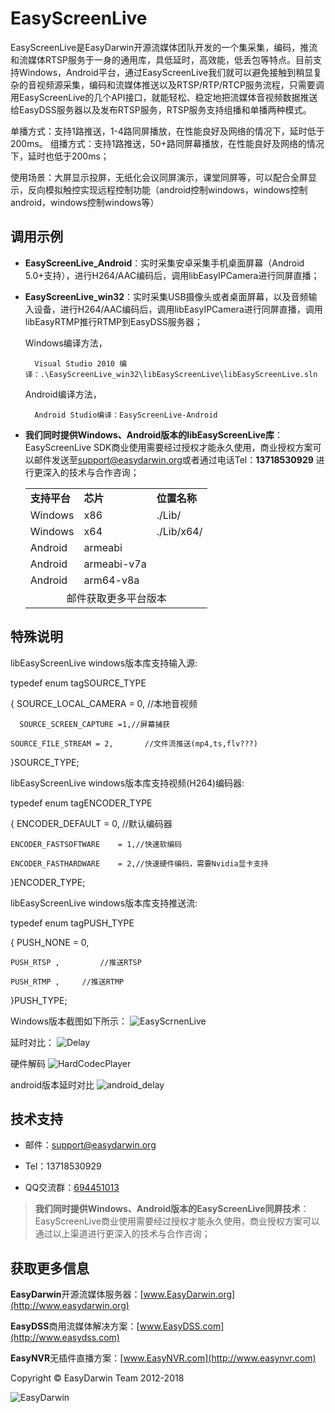 # EasyScreenLive #

EasyScreenLive是EasyDarwin开源流媒体团队开发的一个集采集，编码，推流和流媒体RTSP服务于一身的通用库，具低延时，高效能，低丢包等特点。目前支持Windows，Android平台，通过EasyScreenLive我们就可以避免接触到稍显复杂的音视频源采集，编码和流媒体推送以及RTSP/RTP/RTCP服务流程，只需要调用EasyScreenLive的几个API接口，就能轻松、稳定地把流媒体音视频数据推送给EasyDSS服务器以及发布RTSP服务，RTSP服务支持组播和单播两种模式。

单播方式：支持1路推送，1-4路同屏播放，在性能良好及网络的情况下，延时低于200ms。
组播方式：支持1路推送，50+路同屏幕播放，在性能良好及网络的情况下，延时也低于200ms；

使用场景：大屏显示投屏，无纸化会议同屏演示，课堂同屏等，可以配合全屏显示，反向模拟触控实现远程控制功能（android控制windows，windows控制android，windows控制windows等）

## 调用示例 ##

- **EasyScreenLive_Android**：实时采集安卓采集手机桌面屏幕（Android 5.0+支持），进行H264/AAC编码后，调用libEasyIPCamera进行同屏直播；

- **EasyScreenLive_win32**：实时采集USB摄像头或者桌面屏幕，以及音频输入设备，进行H264/AAC编码后，调用libEasyIPCamera进行同屏直播，调用libEasyRTMP推行RTMP到EasyDSS服务器；


	Windows编译方法，

    	Visual Studio 2010 编译：.\EasyScreenLive_win32\libEasyScreenLive\libEasyScreenLive.sln

	Android编译方法，
		
		Android Studio编译：EasyScreenLive-Android

- **我们同时提供Windows、Android版本的libEasyScreenLive库**：EasyScreenLive SDK商业使用需要经过授权才能永久使用，商业授权方案可以邮件发送至[support@easydarwin.org](mailto:support@easydarwin.org "EasyDarwin support mail")或者通过电话Tel：**13718530929** 进行更深入的技术与合作咨询；

	<table>
	<tr><td><b>支持平台</b></td><td><b>芯片</b></td><td><b>位置名称</b></td></tr>
	<tr><td>Windows</td><td>x86</td><td>./Lib/</td></tr>
	<tr><td>Windows</td><td>x64</td><td>./Lib/x64/</td></tr>
	<tr><td>Android</td><td>armeabi</td></tr>
	<tr><td>Android</td><td>armeabi-v7a</td></tr>
	<tr><td>Android</td><td>arm64-v8a</td></tr>
	<tr><td colspan="3"><center>邮件获取更多平台版本</center></td></tr>
	</table>


## 特殊说明 ##
libEasyScreenLive windows版本库支持输入源:

typedef enum tagSOURCE_TYPE

{
	SOURCE_LOCAL_CAMERA = 0,	//本地音视频
	
      SOURCE_SCREEN_CAPTURE =1,//屏幕捕获
      
	SOURCE_FILE_STREAM = 2,       //文件流推送(mp4,ts,flv???)

}SOURCE_TYPE;

libEasyScreenLive windows版本库支持视频(H264)编码器:

typedef enum tagENCODER_TYPE

{
	ENCODER_DEFAULT 				= 0, //默认编码器
	
	ENCODER_FASTSOFTWARE 	= 1,//快速软编码
	
	ENCODER_FASTHARDWARE 	= 2,//快速硬件编码，需要Nvidia显卡支持

}ENCODER_TYPE;

libEasyScreenLive windows版本库支持推送流:

typedef enum tagPUSH_TYPE

{
	PUSH_NONE = 0,
	
	PUSH_RTSP ,			//推送RTSP
	
	PUSH_RTMP ,		//推送RTMP
	
}PUSH_TYPE;

Windows版本截图如下所示：
![EasyScrnenLive](http://img.blog.csdn.net/20171229174054227?watermark/2/text/aHR0cDovL2Jsb2cuY3Nkbi5uZXQvU3dvcmRUd2VsdmU=/font/5a6L5L2T/fontsize/400/fill/I0JBQkFCMA==/dissolve/70/gravity/SouthEast)




延时对比：
![Delay](http://img.blog.csdn.net/20180118144954476?watermark/2/text/aHR0cDovL2Jsb2cuY3Nkbi5uZXQvU3dvcmRUd2VsdmU=/font/5a6L5L2T/fontsize/400/fill/I0JBQkFCMA==/dissolve/70/gravity/SouthEast)


硬件解码
![HardCodecPlayer](http://img.blog.csdn.net/20180118145734798?watermark/2/text/aHR0cDovL2Jsb2cuY3Nkbi5uZXQvU3dvcmRUd2VsdmU=/font/5a6L5L2T/fontsize/400/fill/I0JBQkFCMA==/dissolve/70/gravity/SouthEast)

android版本延时对比
![android_delay](
https://github.com/EasyDSS/EasyScreenLive/raw/master/screenshots/android_delay.jpg)


## 技术支持 ##

- 邮件：[support@easydarwin.org](mailto:support@easydarwin.org) 

- Tel：13718530929

- QQ交流群：[694451013](https://jq.qq.com/?_wv=1027&k=5GaYB7K "EasyScreenLive")

> **我们同时提供Windows、Android版本的EasyScreenLive同屏技术**：EasyScreenLive商业使用需要经过授权才能永久使用，商业授权方案可以通过以上渠道进行更深入的技术与合作咨询；


## 获取更多信息 ##

**EasyDarwin**开源流媒体服务器：[www.EasyDarwin.org](http://www.easydarwin.org)

**EasyDSS**商用流媒体解决方案：[www.EasyDSS.com](http://www.easydss.com)

**EasyNVR**无插件直播方案：[www.EasyNVR.com](http://www.easynvr.com)

Copyright &copy; EasyDarwin Team 2012-2018

![EasyDarwin](http://www.easydarwin.org/skin/easydarwin/images/wx_qrcode.jpg)